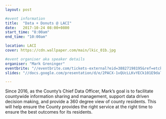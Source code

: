 ```yaml
---
layout: post

#event information
title:  "Data + Donuts @ LACI"
date:   2017-10-24 08:00+0800
start_time: "8:00am"
end_time: "10:00am"

location: LACI
cover: https://cdn.wallpaper.com/main/lkic_01b.jpg

#event organiser aka speaker details
organiser: "Mark Greninger"
eventbrite: "//eventbrite.com/tickets-external?eid=38827198195&ref=etckt"
slides: "//docs.google.com/presentation/d/e/2PACX-1vQUcLLKvYECk101E9dalFtMjg7t-3d4cXBPD6ABL3StW9N2ut0fxd3fVM10r7F0RPzWez7S9-_z6osy/embed?start=false&loop=false&delayms=3000"

---
```


<!-- Speaker Bio -->

Since 2016, as the County’s Chief Data Officer, Mark’s goal is to facilitate countywide information sharing and management, support data driven decision making, and provide a 360 degree view of county residents.  This will help ensure the County provides the right service at the right time to ensure the best outcomes for its residents.  
